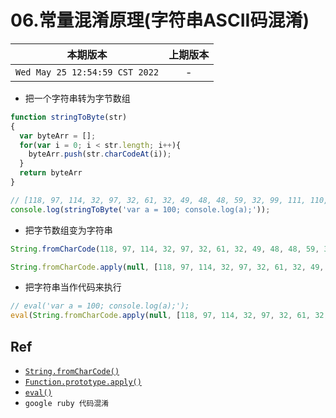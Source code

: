 # 06.常量混淆原理(字符串ASCII码混淆)

|本期版本| 上期版本
|:---:|:---:
`Wed May 25 12:54:59 CST 2022` | -

* 把一个字符串转为字节数组

```js
function stringToByte(str)
{
  var byteArr = [];
  for(var i = 0; i < str.length; i++){
    byteArr.push(str.charCodeAt(i));
  }
  return byteArr
}

// [118, 97, 114, 32, 97, 32, 61, 32, 49, 48, 48, 59, 32, 99, 111, 110, 115, 111, 108, 101, 46, 108, 111, 103, 40, 97, 41, 59]
console.log(stringToByte('var a = 100; console.log(a);'));
```

* 把字节数组变为字符串


```js
String.fromCharCode(118, 97, 114, 32, 97, 32, 61, 32, 49, 48, 48, 59, 32, 99, 111, 110, 115, 111, 108, 101, 46, 108, 111, 103, 40, 97, 41, 59);

String.fromCharCode.apply(null, [118, 97, 114, 32, 97, 32, 61, 32, 49, 48, 48, 59, 32, 99, 111, 110, 115, 111, 108, 101, 46, 108, 111, 103, 40, 97, 41, 59])
```

* 把字符串当作代码来执行

```js
// eval('var a = 100; console.log(a);');
eval(String.fromCharCode.apply(null, [118, 97, 114, 32, 97, 32, 61, 32, 49, 48, 48, 59, 32, 99, 111, 110, 115, 111, 108, 101, 46, 108, 111, 103, 40, 97, 41, 59]))
```

## Ref

* [`String.fromCharCode()`](https://developer.mozilla.org/zh-CN/docs/Web/JavaScript/Reference/Global_Objects/String/fromCharCode)
* [`Function.prototype.apply()`](https://developer.mozilla.org/zh-CN/docs/Web/JavaScript/Reference/Global_Objects/Function/apply)
* [`eval()`](https://developer.mozilla.org/zh-CN/docs/Web/JavaScript/Reference/Global_Objects/eval)
* `google ruby 代码混淆`